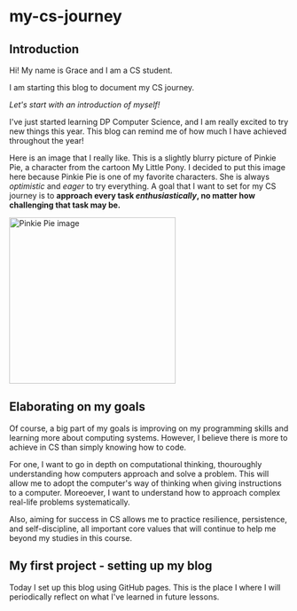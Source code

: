 # my-cs-journey
## Introduction
Hi! My name is Grace and I am a CS student. 

I am starting this blog to document my CS journey. 

*Let's start with an introduction of myself!*

I've just started learning DP Computer Science, and I am really excited to try new things this year. This blog can remind me of how much I have achieved throughout the year! 

Here is an image that I really like. This is a slightly blurry picture of Pinkie Pie, a character from the cartoon My Little Pony. I decided to put this image here because Pinkie Pie is one of my favorite characters. She is always *optimistic* and *eager* to try everything. A goal that I want to set for my CS journey is to **approach every task _enthusiastically_, no matter how challenging that task may be.**

<img width="300" alt="Pinkie Pie image" src="https://github.com/user-attachments/assets/eec73bb8-3e48-4317-ac79-e19addb37a1b">

## Elaborating on my goals

Of course, a big part of my goals is improving on my programming skills and learning more about computing systems. However, I believe there is more to achieve in CS than simply knowing how to code. 

For one, I want to go in depth on computational thinking, thouroughly understanding how computers approach and solve a problem. This will allow me to adopt the computer's way of thinking when giving instructions to a computer. Moreoever, I want to understand how to approach complex real-life problems systematically. 

Also, aiming for success in CS allows me to practice resilience, persistence, and self-discipline, all important core values that will continue to help me beyond my studies in this course. 

## My first project - setting up my blog

Today I set up this blog using GitHub pages. This is the place I where I will periodically reflect on what I've learned in future lessons. 
